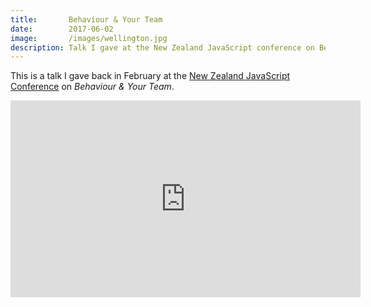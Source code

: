 ```yaml
---
title:       Behaviour & Your Team
date:        2017-06-02
image:       /images/wellington.jpg
description: Talk I gave at the New Zealand JavaScript conference on Behaviour & Your Team
---
```


This is a talk I gave back in February at the [New Zealand JavaScript Conference](http://conference.javascript.org.nz/) on _Behaviour & Your Team_.

<iframe width="560" height="315" src="https://www.youtube.com/embed/tkdT41EMzbc" frameborder="0" allowfullscreen></iframe>
